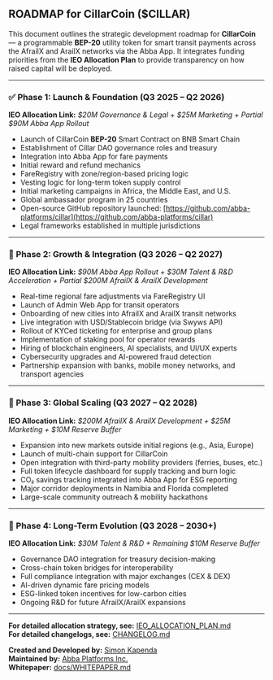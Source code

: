 ## **ROADMAP for CillarCoin ($CILLAR)**

This document outlines the strategic development roadmap for **CillarCoin** — a programmable **BEP-20** utility token for smart transit payments across the AfrailX and ArailX networks via the Abba App. It integrates funding priorities from the **IEO Allocation Plan** to provide transparency on how raised capital will be deployed.

----------

### **✅ Phase 1: Launch & Foundation (Q3 2025 – Q2 2026)**

**IEO Allocation Link:** _$20M Governance & Legal + $25M Marketing + Partial $90M Abba App Rollout_

-   Launch of CillarCoin **BEP-20** Smart Contract on BNB Smart Chain
-   Establishment of Cillar DAO governance roles and treasury
-   Integration into Abba App for fare payments
-   Initial reward and refund mechanics
-   FareRegistry with zone/region-based pricing logic
-   Vesting logic for long-term token supply control
-   Initial marketing campaigns in Africa, the Middle East, and U.S.
-   Global ambassador program in 25 countries
-   Open-source GitHub repository launched: [https://github.com/abba-platforms/cillar](https://github.com/abba-platforms/cillar)
-   Legal frameworks established in multiple jurisdictions

----------

### **🚧 Phase 2: Growth & Integration (Q3 2026 – Q2 2027)**

**IEO Allocation Link:** _$90M Abba App Rollout + $30M Talent & R&D Acceleration + Partial $200M AfrailX & ArailX Development_

-   Real-time regional fare adjustments via FareRegistry UI
-   Launch of Admin Web App for transit operators
-   Onboarding of new cities into AfrailX and ArailX transit networks
-   Live integration with USD/Stablecoin bridge (via Swyws API)
-   Rollout of KYCed ticketing for enterprise and group plans
-   Implementation of staking pool for operator rewards
-   Hiring of blockchain engineers, AI specialists, and UI/UX experts
-   Cybersecurity upgrades and AI-powered fraud detection
-   Partnership expansion with banks, mobile money networks, and transport agencies

----------

### **🔄 Phase 3: Global Scaling (Q3 2027 – Q2 2028)**

**IEO Allocation Link:** _$200M AfrailX & ArailX Development + $25M Marketing + $10M Reserve Buffer_

-   Expansion into new markets outside initial regions (e.g., Asia, Europe)
-   Launch of multi-chain support for CillarCoin
-   Open integration with third-party mobility providers (ferries, buses, etc.)
-   Full token lifecycle dashboard for supply tracking and burn logic
-   CO₂ savings tracking integrated into Abba App for ESG reporting
-   Major corridor deployments in Namibia and Florida completed
-   Large-scale community outreach & mobility hackathons

----------

### **🔵 Phase 4: Long-Term Evolution (Q3 2028 – 2030+)**

**IEO Allocation Link:** _$30M Talent & R&D + Remaining $10M Reserve Buffer_

-   Governance DAO integration for treasury decision-making
-   Cross-chain token bridges for interoperability
-   Full compliance integration with major exchanges (CEX & DEX)
-   AI-driven dynamic fare pricing models
-   ESG-linked token incentives for low-carbon cities
-   Ongoing R&D for future AfrailX/ArailX expansions

----------

**For detailed allocation strategy, see:** [IEO_ALLOCATION_PLAN.md](./IEO_ALLOCATION_PLAN.md)  
**For detailed changelogs, see:** [CHANGELOG.md](./CHANGELOG.md)

**Created and Developed by:** [Simon Kapenda](https://x.com/simonkapenda)  
**Maintained by:** [Abba Platforms Inc.](https://abbapp.com)  
**Whitepaper:** [docs/WHITEPAPER.md](./docs/WHITEPAPER.md)
